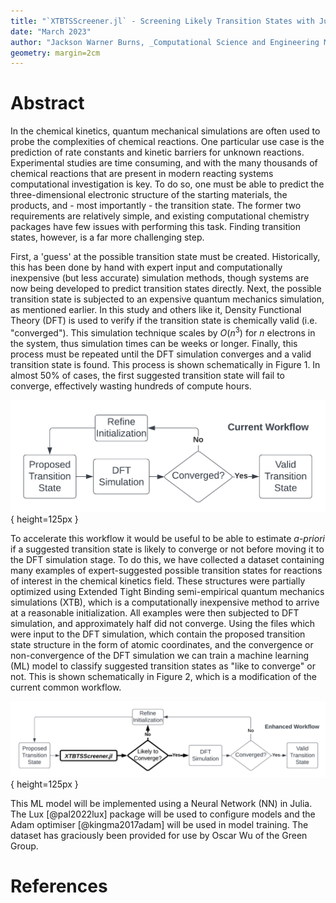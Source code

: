 ```yaml
---
title: "`XTBTSScreener.jl` - Screening Likely Transition States with Julia and Machine Learning"
date: "March 2023"
author: "Jackson Warner Burns, _Computational Science and Engineering MIT_"
geometry: margin=2cm
---
```


# Abstract

In the chemical kinetics, quantum mechanical simulations are often used to probe the complexities of chemical reactions.
One particular use case is the prediction of rate constants and kinetic barriers for unknown reactions.
Experimental studies are time consuming, and with the many thousands of chemical reactions that are present in modern reacting systems computational investigation is key.
To do so, one must be able to predict the three-dimensional electronic structure of the starting materials, the products, and - most importantly - the transition state.
The former two requirements are relatively simple, and existing computational chemistry packages have few issues with performing this task.
Finding transition states, however, is a far more challenging step.

First, a 'guess' at the possible transition state must be created.
Historically, this has been done by hand with expert input and computationally inexpensive (but less accurate) simulation methods, though systems are now being developed to predict transition states directly.
Next, the possible transition state is subjected to an expensive quantum mechanics simulation, as mentioned earlier.
In this study and others like it, Density Functional Theory (DFT) is used to verify if the transition state is chemically valid (i.e. "converged").
This simulation technique scales by $O(n^3)$ for $n$ electrons in the system, thus simulation times can be weeks or longer.
Finally, this process must be repeated until the DFT simulation converges and a valid transition state is found.
This process is shown schematically in Figure 1.
In almost 50% of cases, the first suggested transition state will fail to converge, effectively wasting hundreds of compute hours.

![Current Transition State Search Workflow](https://raw.githubusercontent.com/JacksonBurns/xtb-ts-screener/main/paper/images/current_workflow_diagram.png){ height=125px }


To accelerate this workflow it would be useful to be able to estimate _a-priori_ if a suggested transition state is likely to converge or not before moving it to the DFT simulation stage.
To do this, we have collected a dataset containing many examples of expert-suggested possible transition states for reactions of interest in the chemical kinetics field.
These structures were partially optimized using Extended Tight Binding semi-empirical quantum mechanics simulations (XTB), which is a computationally inexpensive method to arrive at a reasonable initialization.
All examples were then subjected to DFT simulation, and approximately half did not converge.
Using the files which were input to the DFT simulation, which contain the proposed transition state structure in the form of atomic coordinates, and the convergence or non-convergence of the DFT simulation we can train a machine learning (ML) model to classify suggested transition states as "like to converge" or not.
This is shown schematically in Figure 2, which is a modification of the current common workflow.

![Proposed Enhanced Transition State Search Workflow](https://raw.githubusercontent.com/JacksonBurns/xtb-ts-screener/main/paper/images/proposed_workflow_diagram.png){ height=125px }


This ML model will be implemented using a Neural Network (NN) in Julia.
The Lux [@pal2022lux] package will be used to configure models and the Adam optimiser [@kingma2017adam] will be used in model training.
The dataset has graciously been provided for use by Oscar Wu of the Green Group.


# References